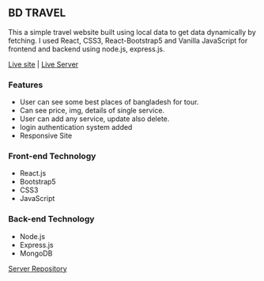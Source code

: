 ## BD TRAVEL

This a simple travel website built using local data to get data dynamically by fetching. I used React, CSS3, React-Bootstrap5 and Vanilla JavaScript for frontend and backend using node.js, express.js.

[Live site](https://bd-travel-76167.web.app/) | [Live Server](https://doctors-portal-backend.herokuapp.com/)

### Features
* User can see some best places of bangladesh for tour.
* Can see price, img, details of single service.
* User can add  any service, update also delete.
* login authentication system added
* Responsive Site

### Front-end Technology  
* React.js
* Bootstrap5
* CSS3
* JavaScript

### Back-end Technology 
* Node.js
* Express.js
* MongoDB

[Server Repository](https://github.com/misbahmuib/bd-travel-server)
